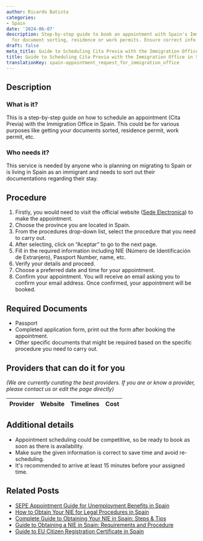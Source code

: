 ```yaml
---
author: Ricardo Batista
categories:
- Spain
date: '2024-06-07'
description: Step-by-step guide to book an appointment with Spain's Immigration Office
  for document sorting, residence or work permits. Ensure correct info to avoid delays.
draft: false
meta_title: Guide to Scheduling Cita Previa with the Immigration Office in Spain
title: Guide to Scheduling Cita Previa with the Immigration Office in Spain
translationKey: spain-appointment_request_for_immigration_office
---
```


## Description
### What is it?
This is a step-by-step guide on how to schedule an appointment (Cita Previa) with the Immigration Office in Spain. This could be for various purposes like getting your documents sorted, residence permit, work permit, etc.

### Who needs it?
This service is needed by anyone who is planning on migrating to Spain or is living in Spain as an immigrant and needs to sort out their documentations regarding their stay.

## Procedure
1. Firstly, you would need to visit the official website ([Sede Electronica](https://sede.administracionespublicas.gob.es/icpplus/)) to make the appointment.
2. Choose the province you are located in Spain.
3. From the procedures drop-down list, select the procedure that you need to carry out. 
4. After selecting, click on “Aceptar” to go to the next page.
5. Fill in the required information including NIE (Número de Identificación de Extranjero), Passport Number, name, etc.
6. Verify your details and proceed.
7. Choose a preferred date and time for your appointment.
8. Confirm your appointment. You will receive an email asking you to confirm your email address. Once confirmed, your appointment will be booked.

## Required Documents
- Passport
- Completed application form, print out the form after booking the appointment.
- Other specific documents that might be required based on the specific procedure you need to carry out.

## Providers that can do it for you

_(We are currently curating the best providers. If you are or know a provider, please contact us or edit the page directly)_

| Provider        |     Website     |     Timelines    |       Cost      |
| :-------------: | :-------------: |  :-------------: | :-------------: |

## Additional details
- Appointment scheduling could be competitive, so be ready to book as soon as there is availability.
- Make sure the given information is correct to save time and avoid re-scheduling.
- It's recommended to arrive at least 15 minutes before your assigned time.

## Related Posts

- [SEPE Appointment Guide for Unemployment Benefits in Spain](https://tramitit.com/english/guides/spain/appointment_request_for_sepe/)
- [How to Obtain Your NIE for Legal Procedures in Spain](https://tramitit.com/english/guides/spain/assignment_of_nie_at_the_request_of_the_interested_party/)
- [Complete Guide to Obtaining Your NIE in Spain: Steps & Tips](https://tramitit.com/english/guides/spain/nie_application/)
- [Guide to Obtaining a NIE in Spain: Requirements and Procedure](https://tramitit.com/english/guides/spain/registration_card/)
- [Guide to EU Citizen Registration Certificate in Spain](https://tramitit.com/english/guides/spain/certificate_of_registration_of_eu_citizen/)